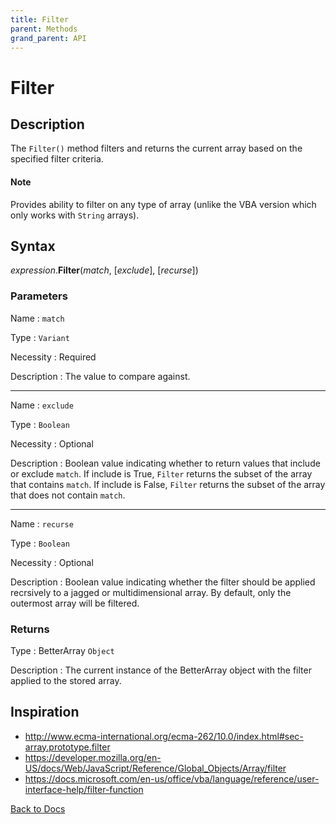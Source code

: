 ```yaml
---
title: Filter
parent: Methods
grand_parent: API
---
```



# Filter

## Description
The `Filter()` method filters and returns the current array based on the specified filter criteria. 

#### Note
Provides ability to filter on any type of array (unlike the VBA version which only works with `String` arrays).

## Syntax

*expression*.**Filter**(*match*, [*exclude*], [*recurse*])

### Parameters

Name 
: `match`

Type
: `Variant`

Necessity
: Required

Description
: The value to compare against. 

---

Name
: `exclude`

Type
: `Boolean`

Necessity
: Optional

Description
: Boolean value indicating whether to return values that include or exclude `match`. If include is True, `Filter` returns the subset of the array that contains `match`. If include is False, `Filter` returns the subset of the array that does not contain `match`.

---

Name 
: `recurse`

Type
: `Boolean`

Necessity
: Optional

Description
: Boolean value indicating whether the filter should be applied recrsively to a jagged or multidimensional array. By default, only the outermost array will be filtered.

### Returns

Type
: BetterArray `Object`

Description
: The current instance of the BetterArray object with the filter applied to the stored array. 

## Inspiration
* <http://www.ecma-international.org/ecma-262/10.0/index.html#sec-array.prototype.filter>
* <https://developer.mozilla.org/en-US/docs/Web/JavaScript/Reference/Global_Objects/Array/filter>
* <https://docs.microsoft.com/en-us/office/vba/language/reference/user-interface-help/filter-function>


[Back to Docs](https://senipah.github.io/VBA-Better-Array/)